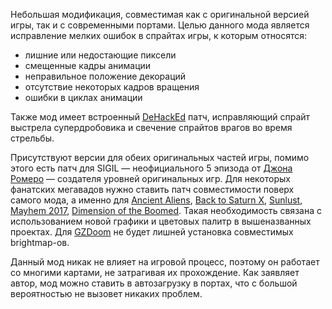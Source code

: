 Небольшая модификация, совместимая как с оригинальной версией игры, так и с современными портами. Целью данного мода является исправление мелких ошибок в спрайтах игры, к которым относятся:
* лишние или недостающие пиксели
* смещенные кадры анимации
* неправильное положение декораций
* отсутствие некоторых кадров вращения
* ошибки в циклах анимации

Также мод имеет встроенный [DeHackEd](https://doomwiki.org/wiki/DeHackEd) патч, исправляющий спрайт выстрела супердробовика и свечение спрайтов врагов во время стрельбы.

Присутствуют версии для обеих оригинальных частей игры, помимо этого есть патч для SIGIL — неофициального 5 эпизода от [Джона Ромеро](https://ru.wikipedia.org/wiki/%D0%A0%D0%BE%D0%BC%D0%B5%D1%80%D0%BE,_%D0%94%D0%B6%D0%BE%D0%BD) — создателя уровней оригинальных игр. Для некоторых фанатских мегавадов нужно ставить патч совместимости поверх самого мода, а именно для [Ancient Aliens](https://www.doomworld.com/vb/wads-mods/87784-ancient-aliens-final-version-on-idgames/), [Back to Saturn X](https://www.doomworld.com/vb/thread/62529), [Sunlust](https://www.doomworld.com/vb/wads-mods/68089-sunlust-on-idgames/), [Mayhem 2017](https://www.doomworld.com/forum/topic/94037-super-mayhem-17-now-on-doomworld-file-listingidgames/), [Dimension of the Boomed](https://www.doomworld.com/forum/topic/92574-dimension-of-the-boomed/). Такая необходимость связана с использованием новой графики и цветовых палитр в вышеназванных проектах. Для [GZDoom](https://www.gamesrevival.ru/games/Doom/GZDoom/) не будет лишней установка совместимых brightmap-ов.

Данный мод никак не влияет на игровой процесс, поэтому он работает со многими картами, не затрагивая их прохождение.
Как заявляет автор, мод можно ставить в автозагрузку в портах, что с большой вероятностью не вызовет никаких проблем.